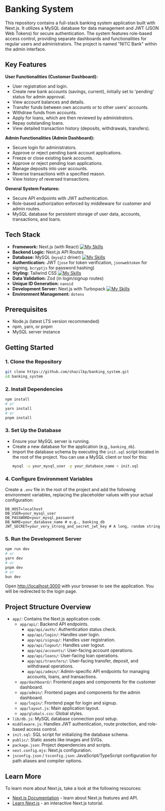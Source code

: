 # Banking System

This repository contains a full-stack banking system application built with Next.js. It utilizes a MySQL database for data management and JWT (JSON Web Tokens) for secure authentication. The system features role-based access control, providing separate dashboards and functionalities for regular users and administrators. The project is named "NITC Bank" within the admin interface.

## Key Features

**User Functionalities (Customer Dashboard):**
*   User registration and login.
*   Create new bank accounts (savings, current), initially set to 'pending' status for admin approval.
*   View account balances and details.
*   Transfer funds between own accounts or to other users' accounts.
*   Withdraw funds from accounts.
*   Apply for loans, which are then reviewed by administrators.
*   Repay outstanding loans.
*   View detailed transaction history (deposits, withdrawals, transfers).

**Admin Functionalities (Admin Dashboard):**
*   Secure login for administrators.
*   Approve or reject pending bank account applications.
*   Freeze or close existing bank accounts.
*   Approve or reject pending loan applications.
*   Manage deposits into user accounts.
*   Reverse transactions with a specified reason.
*   View history of reversed transactions.

**General System Features:**
*   Secure API endpoints with JWT authentication.
*   Role-based authorization enforced by middleware for customer and admin routes.
*   MySQL database for persistent storage of user data, accounts, transactions, and loans.

## Tech Stack

*   **Framework:** Next.js (with React) [![My Skills](https://skillicons.dev/icons?i=react)](https://skillicons.dev)
*   **Backend Logic:** Next.js API Routes
*   **Database:** MySQL (`mysql2` driver) [![My Skills](https://skillicons.dev/icons?i=myscql)](https://skillicons.dev)
*   **Authentication:** JWT (`jose` for token verification, `jsonwebtoken` for signing, `bcryptjs` for password hashing)
*   **Styling:** Tailwind CSS [![My Skills](https://skillicons.dev/icons?i=tailwind)](https://skillicons.dev)
*   **Data Validation:** Zod (in login/signup routes)
*   **Unique ID Generation:** `nanoid`
*   **Development Server:** Next.js with Turbopack [![My Skills](https://skillicons.dev/icons?i=nextjs)](https://skillicons.dev)
*   **Environment Management:** `dotenv`

## Prerequisites

*   Node.js (latest LTS version recommended)
*   npm, yarn, or pnpm
*   MySQL server instance

## Getting Started

### 1. Clone the Repository

```bash
git clone https://github.com/shazilkp/banking_system.git
cd banking_system
```

### 2. Install Dependencies

```bash
npm install
# or
yarn install
# or
pnpm install
```

### 3. Set Up the Database

*   Ensure your MySQL server is running.
*   Create a new database for the application (e.g., `banking_db`).
*   Import the database schema by executing the `init.sql` script located in the root of the project. You can use a MySQL client or tool for this:
    ```bash
    mysql -u your_mysql_user -p your_database_name < init.sql
    ```

### 4. Configure Environment Variables

Create a `.env` file in the root of the project and add the following environment variables, replacing the placeholder values with your actual configuration:

```env
DB_HOST=localhost
DB_USER=your_mysql_user
DB_PASSWORD=your_mysql_password
DB_NAME=your_database_name # e.g., banking_db
JWT_SECRET=your_very_strong_and_secret_jwt_key # A long, random string
```

### 5. Run the Development Server

```bash
npm run dev
# or
yarn dev
# or
pnpm dev
# or
bun dev
```

Open [http://localhost:3000](http://localhost:3000) with your browser to see the application. You will be redirected to the login page.

## Project Structure Overview

*   `app/`: Contains the Next.js application code.
    *   `app/api/`: Backend API endpoints.
        *   `app/api/auth/`: Authentication status check.
        *   `app/api/login/`: Handles user login.
        *   `app/api/signup/`: Handles user registration.
        *   `app/api/logout/`: Handles user logout.
        *   `app/api/accounts/`: User-facing account operations.
        *   `app/api/loans/`: User-facing loan operations.
        *   `app/api/transfers/`: User-facing transfer, deposit, and withdrawal operations.
        *   `app/api/admin/`: Admin-specific API endpoints for managing accounts, loans, and transactions.
    *   `app/dashboard/`: Frontend pages and components for the customer dashboard.
    *   `app/admin/`: Frontend pages and components for the admin dashboard.
    *   `app/login/`: Frontend page for login and signup.
    *   `app/layout.js`: Main application layout.
    *   `app/globals.css`: Global styles.
*   `lib/db.js`: MySQL database connection pool setup.
*   `middleware.js`: Handles JWT authentication, route protection, and role-based access control.
*   `init.sql`: SQL script for initializing the database schema.
*   `public/`: Static assets like images and SVGs.
*   `package.json`: Project dependencies and scripts.
*   `next.config.mjs`: Next.js configuration.
*   `jsconfig.json` / `tsconfig.json`: JavaScript/TypeScript configuration for path aliases and compiler options.

## Learn More

To learn more about Next.js, take a look at the following resources:

- [Next.js Documentation](https://nextjs.org/docs) - learn about Next.js features and API.
- [Learn Next.js](https://nextjs.org/learn) - an interactive Next.js tutorial.
